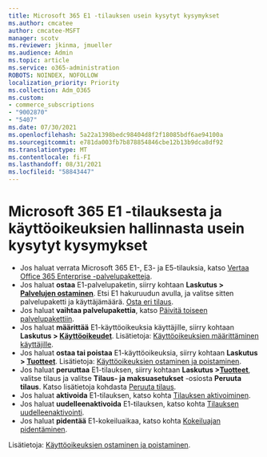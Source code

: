 ```yaml
---
title: Microsoft 365 E1 -tilauksen usein kysytyt kysymykset
ms.author: cmcatee
author: cmcatee-MSFT
manager: scotv
ms.reviewer: jkinma, jmueller
ms.audience: Admin
ms.topic: article
ms.service: o365-administration
ROBOTS: NOINDEX, NOFOLLOW
localization_priority: Priority
ms.collection: Adm_O365
ms.custom:
- commerce_subscriptions
- "9002870"
- "5407"
ms.date: 07/30/2021
ms.openlocfilehash: 5a22a1398bedc98404d8f2f18085bdf6ae94100a
ms.sourcegitcommit: e781da003fb7b878854846cbe12b13b9dca8df92
ms.translationtype: MT
ms.contentlocale: fi-FI
ms.lasthandoff: 08/31/2021
ms.locfileid: "58843447"
---
```

# <a name="microsoft-365-e1-subscription-and-license-management-faq"></a>Microsoft 365 E1 -tilauksesta ja käyttöoikeuksien hallinnasta usein kysytyt kysymykset

- Jos haluat verrata Microsoft 365 E1-, E3- ja E5-tilauksia, katso [Vertaa Office 365 Enterprise -palvelupaketteja](https://www.microsoft.com/microsoft-365/business/compare-more-office-365-for-business-plans).
- Jos haluat **ostaa** E1-palvelupaketin, siirry kohtaan **Laskutus > [ Palvelujen ostaminen](https://go.microsoft.com/fwlink/p/?linkid=868433)**. Etsi E1 hakuruudun avulla, ja valitse sitten palvelupaketti ja käyttäjämäärä. [Osta eri tilaus](https://docs.microsoft.com/microsoft-365/commerce/try-or-buy-microsoft-365#buy-a-different-subscription).
- Jos haluat **vaihtaa palvelupakettia**, katso [Päivitä toiseen palvelupakettiin](https://docs.microsoft.com/microsoft-365/commerce/subscriptions/upgrade-to-different-plan).
- Jos haluat **määrittää** E1-käyttöoikeuksia käyttäjille, siirry kohtaan **Laskutus > [Käyttöoikeudet](https://go.microsoft.com/fwlink/p/?linkid=842264)**. Lisätietoja: [Käyttöoikeuksien määrittäminen käyttäjille](https://docs.microsoft.com/microsoft-365/admin/manage/assign-licenses-to-users).
- Jos haluat **ostaa tai poistaa** E1-käyttöoikeuksia, siirry kohtaan **Laskutus > [Tuotteet](https://go.microsoft.com/fwlink/p/?linkid=842054)**. Lisätietoja: [Käyttöoikeuksien ostaminen ja poistaminen](https://docs.microsoft.com/microsoft-365/commerce/licenses/buy-licenses).
- Jos haluat **peruuttaa** E1-tilauksen, siirry kohtaan **Laskutus >[Tuotteet](https://go.microsoft.com/fwlink/p/?linkid=842054)**, valitse tilaus ja valitse **Tilaus- ja maksuasetukset** -osiosta **Peruuta tilaus**. Katso lisätietoja kohdasta [Peruuta tilaus](https://docs.microsoft.com/microsoft-365/commerce/subscriptions/cancel-your-subscription).
- Jos haluat **aktivoida** E1-tilauksen, katso kohta [Tilauksen aktivoiminen](https://docs.microsoft.com/alchemyinsights/activate-your-office-365-subscription).
- Jos haluat **uudelleenaktivoida** E1-tilauksen, katso kohta [Tilauksen uudelleenaktivointi](https://docs.microsoft.com/alchemyinsights/reactivate-your-subscription).
- Jos haluat **pidentää** E1-kokeiluaikaa, katso kohta [Kokeiluajan pidentäminen](https://docs.microsoft.com/microsoft-365/commerce/extend-your-trial).

Lisätietoja: [Käyttöoikeuksien ostaminen ja poistaminen](https://docs.microsoft.com/microsoft-365/commerce/licenses/buy-licenses).